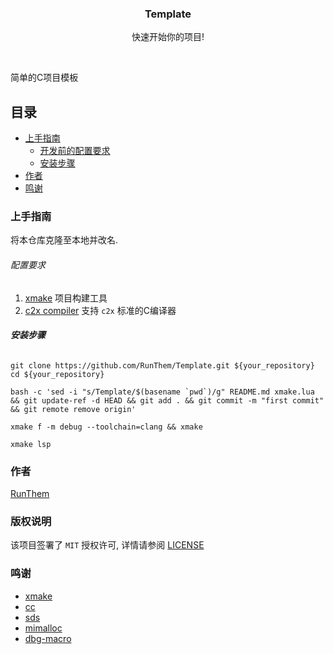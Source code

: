 <p align="center">
<!--
  <a href="https://github.com/RunThem/Template/">
    <img src="images/logo.png" alt="Logo" width="80" height="80">
  </a>
-->

  <h3 align="center">Template</h3>
  <p align="center">快速开始你的项目!</p>
</p>
<br />

 简单的C项目模板
 
## 目录

- [上手指南](#上手指南)
  - [开发前的配置要求](#配置要求)
  - [安装步骤](#安装步骤)
- [作者](#作者)
- [鸣谢](#鸣谢)

### 上手指南

将本仓库克隆至本地并改名.

###### 配置要求

1. [xmake](https://github.com/xmake-io/xmake) 项目构建工具
2. [c2x compiler](https://zh.cppreference.com/w/c/23) 支持 `c2x` 标准的C编译器

###### **安装步骤**

```shell
git clone https://github.com/RunThem/Template.git ${your_repository}
cd ${your_repository}

bash -c 'sed -i "s/Template/$(basename `pwd`)/g" README.md xmake.lua && git update-ref -d HEAD && git add . && git commit -m "first commit" && git remote remove origin'

xmake f -m debug --toolchain=clang && xmake

xmake lsp
```

### 作者

<a href="mailto:iccy.fun@outlook.com">RunThem</a>

### 版权说明

该项目签署了 `MIT` 授权许可, 详情请参阅 [LICENSE](https://github.com/RunThem/Template/blob/master/LICENSE)

### 鸣谢

- [xmake](https://github.com/xmake-io/xmake)
- [cc](https://github.com/JacksonAllan/CC)
- [sds](https://github.com/antirez/sds)
- [mimalloc](https://github.com/microsoft/mimalloc)
- [dbg-macro](https://github.com/eerimoq/dbg-macro)
